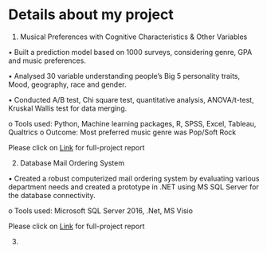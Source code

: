 <h1> 
Details about my project 
</h1>

1)  Musical Preferences with Cognitive Characteristics & Other Variables

•	Built a prediction model based on 1000 surveys, considering genre, GPA and music preferences. 

•	Analysed 30 variable understanding people’s Big 5 personality traits, Mood, geography, race and gender.

•	Conducted A/B test, Chi square test, quantitative analysis, ANOVA/t-test, Kruskal Wallis test for data merging.
  
  o	Tools used: Python, Machine learning packages, R, SPSS, Excel, Tableau, Qualtrics
  o	Outcome: Most preferred music genre was Pop/Soft Rock 

 Please click on [Link](img/577_Phase_2_deliverable_group_9.pdf)  for full-project report
 
 2) Database Mail Ordering System

•	Created a robust computerized mail ordering system by evaluating various department needs and created a prototype in .NET using MS SQL Server for the database connectivity.

o	Tools used: Microsoft SQL Server 2016, .Net, MS Visio

Please click on [Link](img/Team_6_Final_Report_Database.pdf)  for full-project report

3) 

 
